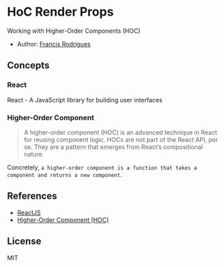 # HoC Render Props #

Working with Higher-Order Components (HOC)

- Author: [Francis Rodrigues][1]

## Concepts ##

### React ###

React - A JavaScript library for building user interfaces

### Higher-Order Component ###

> A higher-order component (HOC) is an advanced technique in React for reusing component logic. HOCs are not part of the React API, per se. They are a pattern that emerges from React’s compositional nature.

Concretely, `a higher-order component is a function that takes a component and returns a new component`.

## References ##

- [ReactJS][2]
- [Higher-Order Component (HOC)][3]

## License ##

MIT

  [1]: https://github.com/francisrod01
  [2]: https://reactjs.org/
  [3]: https://reactjs.org/docs/higher-order-components.html
